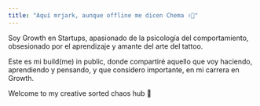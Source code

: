 ```yaml
---
title: "Aquí mrjark, aunque offline me dicen Chema ✌🏽"
---
```


Soy Growth en Startups, apasionado de la psicología del
comportamiento, obsesionado por el aprendizaje y amante del arte del
tattoo.

Este es mi build(me) in public, donde compartiré aquello que voy haciendo, aprendiendo
y pensando, y que considero importante, en mi carrera en Growth.

Welcome to my creative sorted chaos hub 💭